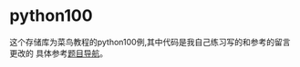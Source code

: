 # python100
这个存储库为菜鸟教程的python100例,其中代码是我自己练习写的和参考的留言更改的
具体参考[题目导航](https://github.com/guogander/python100/blob/main/00_100%E4%BE%8B%E5%AF%BC%E8%88%AA.md)。
